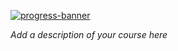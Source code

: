 [![progress-banner](https://backend.codecrafters.io/progress/interpreter/bfb07e9f-8061-4ab0-ae92-8c54b476d911)](https://app.codecrafters.io/users/codecrafters-bot?r=2qF)

_Add a description of your course here_
